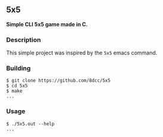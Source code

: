 ## 5x5
**Simple CLI 5x5 game made in C.**

### Description
This simple project was inspired by the `5x5` emacs command.

### Building

```console
$ git clone https://github.com/8dcc/5x5
$ cd 5x5
$ make
...
```

### Usage
```console
$ ./5x5.out --help
...

```

